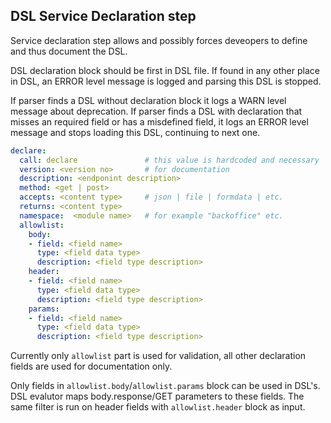 ## DSL Service Declaration step

Service declaration step allows and possibly forces deveopers to
define and thus document the DSL.

DSL declaration block should be first in DSL file. If found in any
other place in DSL, an ERROR level message is logged and parsing this
DSL is stopped.

If parser finds a DSL without declaration block it logs a WARN
level message about deprecation.
If parser finds a DSL with declaration that misses an required
field or has a misdefined field, it logs an ERROR level message
and stops loading this DSL, continuing to next one.



```yaml
declare:
  call: declare               # this value is hardcoded and necessary
  version: <version no>       # for documentation
  description: <endponint description>
  method: <get | post>                
  accepts: <content type>     # json | file | formdata | etc.
  returns: <content type>    
  namespace:  <module name>   # for example "backoffice" etc. 
  allowlist:
    body:
    - field: <field name>
      type: <field data type>
      description: <field type description>
    header:
    - field: <field name>
      type: <field data type>
      description: <field type description>
    params:
    - field: <field name>
      type: <field data type>
      description: <field type description>
```

Currently only `allowlist` part is used for validation, all
other declaration fields are used for documentation only.

Only fields in `allowlist.body`/`allowlist.params` block can be used in DSL's.
DSL evalutor maps body.response/GET parameters to these fields.
The same filter is run on header fields with `allowlist.header` block as input. 
